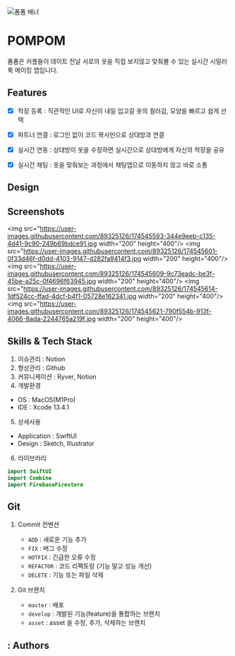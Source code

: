 ![폼폼 배너](https://user-images.githubusercontent.com/89325126/174489978-e420790d-22aa-4a73-9321-2413d4ddc27d.jpg)



# POMPOM

폼폼은 커플들이 데이트 전날 서로의 옷을 직접 보지않고 맞춰볼 수 있는 실시간 시밀러룩 메이킹 앱입니다.

## Features

- [x] 착장 등록 : 직관적인 UI로 자신이 내일 입고갈 옷의 컬러감, 모양을 빠르고 쉽게 선택
- [x] 파트너 연결 : 로그인 없이 코드 복사만으로 상대방과 연결
- [x] 실시간 연동 : 상대방이 옷을 수정하면 실시간으로 상대방에게 자신의 착장을 공유
- [x] 실시간 채팅 : 옷을 맞춰보는 과정에서 채팅앱으로 이동하지 않고 바로 소통


## Design




## Screenshots

<img src="https://user-images.githubusercontent.com/89325126/174545593-344e9eeb-c135-4d41-9c90-249b69bdce91.jpg  width="200" height="400"/>
<img src="https://user-images.githubusercontent.com/89325126/174545601-0f33d46f-d0dd-4103-9147-d282fa9414f3.jpg  width="200" height="400"/>
<img src="https://user-images.githubusercontent.com/89325126/174545609-9c73eadc-be3f-45be-a25c-0f4696f63945.jpg  width="200" height="400"/>
<img src="https://user-images.githubusercontent.com/89325126/174545614-1df524cc-ffad-4dcf-b4f1-05728e162341.jpg  width="200" height="400"/>
<img src="https://user-images.githubusercontent.com/89325126/174545621-790f554b-913f-4066-8ada-2244765a219f.jpg  width="200" height="400"/>


## Skills & Tech Stack
1. 이슈관리 : Notion
2. 형상관리 : Github
3. 커뮤니케이션 : Ryver, Notion
4. 개발환경
- OS : MacOS(M1Pro)
- IDE : Xcode 13.4.1
5. 상세사용
- Application : SwiftUI
- Design : Sketch, Illustrator<br>
6. 라이브러리
```swift
import SwiftUI
import Combine
import FirebaseFirestore
```
## Git

1. Commit 컨벤션
    - `ADD` : 새로운 기능 추가
    - `FIX` : 버그 수정
    - `HOTFIX` : 긴급한 오류 수정
    - `REFACTOR` : 코드 리팩토링 (기능 말고 성능 개선)
    - `DELETE` : 기능 또는 파일 삭제
    

3. Git 브랜치
    - `master` : 배포
    - `develop` : 개발된 기능(feature)을 통합하는 브랜치
    - `asset` : asset 을 수정, 추가, 삭제하는 브랜치

## : Authors


